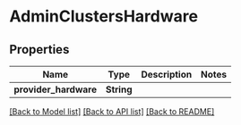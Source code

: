 # AdminClustersHardware

## Properties

Name | Type | Description | Notes
------------ | ------------- | ------------- | -------------
**provider_hardware** | **String** |  | 

[[Back to Model list]](../README.md#documentation-for-models) [[Back to API list]](../README.md#documentation-for-api-endpoints) [[Back to README]](../README.md)


